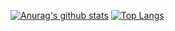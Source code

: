 [![Anurag's github stats](https://github-readme-stats.vercel.app/api?username=admiswalker&show_icons=true&count_private=true)](https://github.com/anuraghazra/github-readme-stats)
[![Top Langs](https://github-readme-stats.vercel.app/api/top-langs/?username=admiswalker&layout=compact)](https://github.com/anuraghazra/github-readme-stats)

